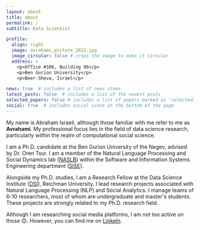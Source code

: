 ```yaml
---
layout: about
title: about
permalink: /
subtitle: Data Scientist

profile:
  align: right
  image: avrahami_picture_2022.jpg
  image_circular: false # crops the image to make it circular
  address: >
    <p>Office #106, Building 96</p>
    <p>Ben Gurion University</p>
    <p>Beer-Sheva, Israel</p>

news: true  # includes a list of news items
latest_posts: false  # includes a list of the newest posts
selected_papers: false # includes a list of papers marked as "selected={true}"
social: true  # includes social icons at the bottom of the page
---
```


My name is Abraham Israeli, although those familiar with me refer to me as <b> Avrahami</b>. My professional focus lies in the field of data science research, particularly within the realm of computational social science.

I am a Ph.D. candidate at the Ben Gurion University of the Negev, advised by Dr. Oren Tsur. I am a member of the Natural Language Processing and Social Dynamics lab (<a href="https://www.naslab.ise.bgu.ac.il/">NASLB</a>) within the Software and Information Systems Engineering department (<a href="https://in.bgu.ac.il/en/engn/sise/ennew/Pages/default.aspx">SISE</a>).

Alongside my Ph.D. studies, I am a Research Fellow at the Data Science Institute (<a href="https://www.runi.ac.il/en/research-institutes/business/dsi/">DSI</a>), Reichman University. I lead research projects associated with Natural Language Processing (NLP) and Social Analytics. I manage teams of 6-10 researchers, most of whom are undergraduate and master's students. These projects are strongly related to my Ph.D. research field.

Although I am researching social media platforms, I am not too active on those 😊. However, you can find me on [LinkeIn](https://www.linkedin.com/in/avrahami-israeli/).
